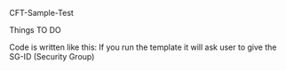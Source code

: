 CFT-Sample-Test

Things TO DO

Code is written like this:
If you run the template it will ask user to give the SG-ID (Security Group)
